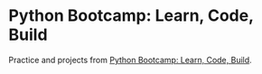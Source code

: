 # Python Bootcamp: Learn, Code, Build

Practice and projects from [Python Bootcamp: Learn, Code, Build](https://www.udemy.com/course/pythontutorial).